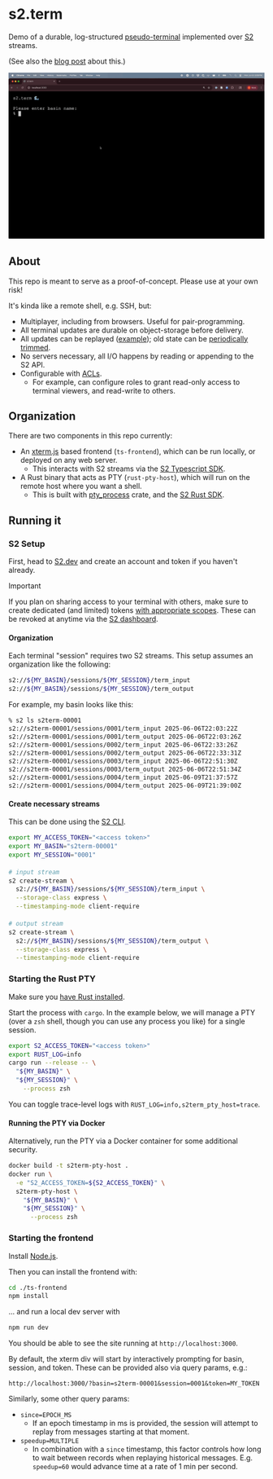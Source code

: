 # s2.term

Demo of a durable, log-structured [pseudo-terminal](https://en.wikipedia.org/wiki/Pseudoterminal) implemented over [S2](https://s2.dev) streams.

(See also the [blog post](https://s2.dev/blog/s2-term) about this.)

![demo](./assets/demo.gif)

## About

This repo is meant to serve as a proof-of-concept. Please use at your own risk!

It's kinda like a remote shell, e.g. SSH, but:
- Multiplayer, including from browsers. Useful for pair-programming.
- All terminal updates are durable on object-storage before delivery.
- All updates can be replayed ([example](https://www.youtube.com/watch?v=huyhEe5CLcU)); old state can be [periodically trimmed](https://s2.dev/docs/stream#retention).
- No servers necessary, all I/O happens by reading or appending to the S2 API.
- Configurable with [ACLs](https://s2.dev/docs/access-control).
  - For example, can configure roles to grant read-only access to terminal viewers, and read-write to others.

## Organization

There are two components in this repo currently:
- An [xterm.js](https://xtermjs.org/) based frontend (`ts-frontend`), which can be run locally, or deployed on any web server.
  - This interacts with S2 streams via the [S2 Typescript SDK](https://github.com/s2-streamstore/s2-sdk-typescript).
- A Rust binary that acts as PTY (`rust-pty-host`), which will run on the remote host where you want a shell.
  - This is built with [pty_process](https://docs.rs/pty-process/latest/pty_process/) crate, and the [S2 Rust SDK](https://github.com/s2-streamstore/s2-sdk-rust).

## Running it 

### S2 Setup 

First, head to [S2.dev](https://s2.dev/) and create an account and token if you haven't already.

> [!IMPORTANT]
> If you plan on sharing access to your terminal with others, make sure to create dedicated (and limited) tokens [with appropriate scopes](https://s2.dev/docs/access-control). These can be revoked at anytime via the [S2 dashboard](https://s2.dev/dashboard).

#### Organization 

Each terminal "session" requires two S2 streams. This setup assumes an organization like the following:

```bash
s2://${MY_BASIN}/sessions/${MY_SESSION}/term_input
s2://${MY_BASIN}/sessions/${MY_SESSION}/term_output
```

For example, my basin looks like this:
```console
% s2 ls s2term-00001
s2://s2term-00001/sessions/0001/term_input 2025-06-06T22:03:22Z
s2://s2term-00001/sessions/0001/term_output 2025-06-06T22:03:26Z
s2://s2term-00001/sessions/0002/term_input 2025-06-06T22:33:26Z
s2://s2term-00001/sessions/0002/term_output 2025-06-06T22:33:31Z
s2://s2term-00001/sessions/0003/term_input 2025-06-06T22:51:30Z
s2://s2term-00001/sessions/0003/term_output 2025-06-06T22:51:34Z
s2://s2term-00001/sessions/0004/term_input 2025-06-09T21:37:57Z
s2://s2term-00001/sessions/0004/term_output 2025-06-09T21:39:00Z
```

#### Create necessary streams

This can be done using the [S2 CLI](https://s2.dev/docs/quickstart).

```bash
export MY_ACCESS_TOKEN="<access token>"
export MY_BASIN="s2term-00001"
export MY_SESSION="0001"

# input stream
s2 create-stream \
  s2://${MY_BASIN}/sessions/${MY_SESSION}/term_input \
  --storage-class express \
  --timestamping-mode client-require

# output stream
s2 create-stream \
  s2://${MY_BASIN}/sessions/${MY_SESSION}/term_output \
  --storage-class express \
  --timestamping-mode client-require
```

### Starting the Rust PTY

Make sure you [have Rust installed](https://rustup.rs/).

Start the process with `cargo`. In the example below, we will manage a PTY (over a `zsh` shell, though you can use any process you like) for a single session.
```bash
export S2_ACCESS_TOKEN="<access token>"
export RUST_LOG=info
cargo run --release -- \
  "${MY_BASIN}" \
  "${MY_SESSION}" \
    --process zsh 
```

You can toggle trace-level logs with `RUST_LOG=info,s2term_pty_host=trace`.

#### Running the PTY via Docker 

Alternatively, run the PTY via a Docker container for some additional security.

```bash
docker build -t s2term-pty-host .
docker run \
  -e "S2_ACCESS_TOKEN=${S2_ACCESS_TOKEN}" \
  s2term-pty-host \
    "${MY_BASIN}" \
    "${MY_SESSION}" \
      --process zsh 
```

### Starting the frontend

Install [Node.js](https://nodejs.org/en/download).

Then you can install the frontend with:
```bash
cd ./ts-frontend
npm install
```

... and run a local dev server with
```bash
npm run dev
```

You should be able to see the site running at `http://localhost:3000`.

By default, the xterm div will start by interactively prompting for basin, session, and token. These can be provided also via query params, e.g.:

```
http://localhost:3000/?basin=s2term-00001&session=0001&token=MY_TOKEN
```

Similarly, some other query params:
- `since=EPOCH_MS`
  - If an epoch timestamp in ms is provided, the session will attempt to replay from messages starting at that moment.
- `speedup=MULTIPLE`
  - In combination with a `since` timestamp, this factor controls how long to wait between records when replaying historical messages. E.g. `speedup=60` would advance time at a rate of 1 min per second.
